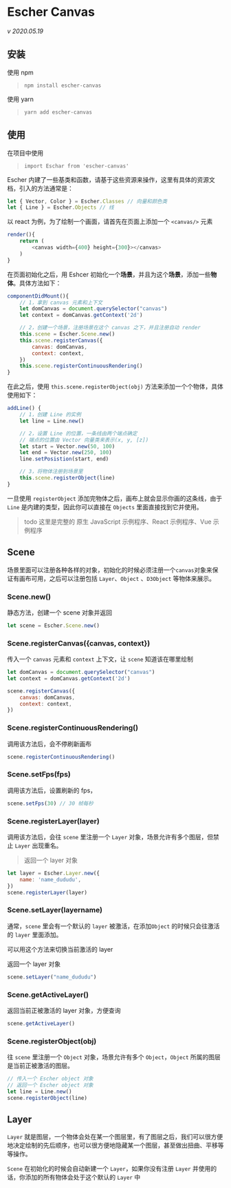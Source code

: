 # Escher Canvas
*v 2020.05.19*



## 安装
使用 npm
> `npm install escher-canvas`

使用 yarn
> `yarn add escher-canvas`


## 使用
在项目中使用
> `import Eschar from 'escher-canvas'`

Escher 内建了一些基类和函数，请基于这些资源来操作，这里有具体的资源文档，引入的方法通常是：
```javascript
let { Vector, Color } = Escher.Classes // 向量和颜色类
let { Line } = Escher.Objects // 线
```


以 react 为例，为了绘制一个画面，请首先在页面上添加一个 `<canvas/>` 元素
```javascript
render(){
    return (
        <canvas width={400} height={300}></canvas>
    )
}
```
在页面初始化之后，用 Eshcer 初始化一个**场景**，并且为这个**场景**，添加一些**物体**。具体方法如下：

```javascript
componentDidMount(){
    // 1，拿到 canvas 元素和上下文
    let domCanvas = document.querySelector("canvas")
    let context = domCanvas.getContext('2d')

    // 2，创建一个场景，注册场景在这个 canvas 之下，并且注册自动 render
    this.scene = Escher.Scene.new()
    this.scene.registerCanvas({
        canvas: domCanvas,
        context: context,
    })
    this.scene.registerContinuousRendering()
}
```

在此之后，使用 `this.scene.registerObject(obj)` 方法来添加一个个物体，具体使用如下：

```javascript
addLine() {
    // 1，创建 Line 的实例
    let line = Line.new()

    // 2，设置 Line 的位置，一条线由两个端点确定
    // 端点的位置由 Vector 向量类来表示(x, y, [z])
    let start = Vector.new(50, 100)
    let end = Vector.new(250, 100)
    line.setPosistion(start, end)

    // 3，将物体注册到场景里
    this.scene.registerObject(line)
}
```

一旦使用 `registerObject` 添加完物体之后，画布上就会显示你画的这条线，由于 `Line` 是内建的类型，因此你可以直接在 `Objects` 里面直接找到它并使用。

> todo 这里是完整的 原生 JavaScript 示例程序、React 示例程序、Vue 示例程序


## Scene

场景里面可以注册各种各样的对象，初始化的时候必须注册一个`canvas`对象来保证有画布可用，之后可以注册包括 `Layer`、`Object` 、`D3Object` 等物体来展示。


### Scene.new()
静态方法，创建一个 scene 对象并返回
```javascript
let scene = Escher.Scene.new()
```

### Scene.registerCanvas({canvas, context})
传入一个 `canvas` 元素和 `context` 上下文，让 `scene` 知道该在哪里绘制
```javascript
let domCanvas = document.querySelector("canvas")
let context = domCanvas.getContext('2d')

scene.registerCanvas({
    canvas: domCanvas,
    context: context,    
})
```

### Scene.registerContinuousRendering()
调用该方法后，会不停刷新画布
```javascript
scene.registerContinuousRendering()
```


### Scene.setFps(fps)
调用该方法后，设置刷新的 fps，
```javascript
scene.setFps(30) // 30 帧每秒
```

### Scene.registerLayer(layer)
调用该方法后，会往 `scene` 里注册一个 `Layer` 对象，场景允许有多个图层，但禁止 `Layer` 出现重名。

> 返回一个 layer 对象
```javascript
let layer = Escher.Layer.new({
    name: 'name_dududu',
})
scene.registerLayer(layer)
```

### Scene.setLayer(layername)
通常，`scene` 里会有一个默认的 `layer` 被激活，在添加`Object` 的时候只会往激活的 `layer` 里面添加。

可以用这个方法来切换当前激活的 layer

返回一个 layer 对象
```javascript
scene.setLayer("name_dududu")
```

### Scene.getActiveLayer()
返回当前正被激活的 layer 对象，方便查询
```javascript
scene.getActiveLayer()
```

### Scene.registerObject(obj)
往 `scene` 里注册一个 `Object` 对象，场景允许有多个 `Object`，`Object` 所属的图层是当前正被激活的图层。

```javascript
// 传入一个 Escher object 对象
// 返回一个 Escher object 对象
let line = Line.new()
scene.registerObject(line)
```






## Layer
`Layer` 就是图层，一个物体会处在某一个图层里，有了图层之后，我们可以很方便地决定绘制的先后顺序，也可以很方便地隐藏某一个图层，甚至做出扭曲、平移等等操作。

`Scene` 在初始化的时候会自动新建一个 `Layer`，如果你没有注册  `Layer` 并使用的话，你添加的所有物体会处于这个默认的 `Layer` 中




